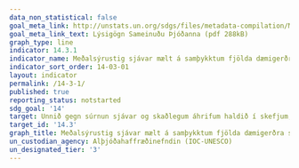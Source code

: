 ```yaml
---
data_non_statistical: false
goal_meta_link: http://unstats.un.org/sdgs/files/metadata-compilation/Metadata-Goal-14.pdf
goal_meta_link_text: Lýsigögn Sameinuðu Þjóðanna (pdf 288kB)
graph_type: line
indicator: 14.3.1
indicator_name: Meðalsýrustig sjávar mælt á samþykktum fjölda dæmigerðra sýnatökustöðva.
indicator_sort_order: 14-03-01
layout: indicator
permalink: /14-3-1/
published: true
reporting_status: notstarted
sdg_goal: '14'
target: Unnið gegn súrnun sjávar og skaðlegum áhrifum haldið í skefjum, t.d. með því að efla vísindasamstarf á því sviði.
target_id: '14.3'
graph_title: Meðalsýrustig sjávar mælt á samþykktum fjölda dæmigerðra sýnatökustöðva.
un_custodian_agency: Alþjóðahaffræðinefndin (IOC-UNESCO)
un_designated_tier: '3'
---
```

